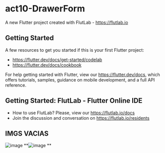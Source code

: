 # act10-DrawerForm

A new Flutter project created with FlutLab - https://flutlab.io

## Getting Started

A few resources to get you started if this is your first Flutter project:

- https://flutter.dev/docs/get-started/codelab
- https://flutter.dev/docs/cookbook

For help getting started with Flutter, view our
https://flutter.dev/docs, which offers tutorials,
samples, guidance on mobile development, and a full API reference.

## Getting Started: FlutLab - Flutter Online IDE

- How to use FlutLab? Please, view our https://flutlab.io/docs
- Join the discussion and conversation on https://flutlab.io/residents
## IMGS VACIAS
![image](https://github.com/GuerreroA128/u2_a10_drawer/assets/143743819/c2671800-6ed4-4977-bbaf-b6c06cd4fe23)
**![image](https://github.com/GuerreroA128/u2_a10_drawer/assets/143743819/54de5ced-46e2-40a0-bfc7-0a20977f230d)
**
